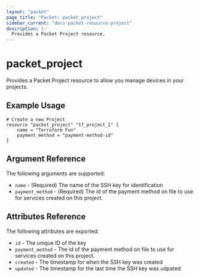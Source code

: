 ```yaml
---
layout: "packet"
page_title: "Packet: packet_project"
sidebar_current: "docs-packet-resource-project"
description: |-
  Provides a Packet Project resource.
---
```


# packet\_project

Provides a Packet Project resource to allow you manage devices
in your projects.

## Example Usage

```
# Create a new Project
resource "packet_project" "tf_project_1" {
    name = "Terraform Fun"
    payment_method = "payment-method-id"
}
```

## Argument Reference

The following arguments are supported:

* `name` - (Required) The name of the SSH key for identification
* `payment_method` - (Required) The id of the payment method on file to use for services created
on this project.

## Attributes Reference

The following attributes are exported:

* `id` - The unique ID of the key
* `payment_method` - The id of the payment method on file to use for services created
on this project.
* `created` - The timestamp for when the SSH key was created
* `updated` - The timestamp for the last time the SSH key was udpated
